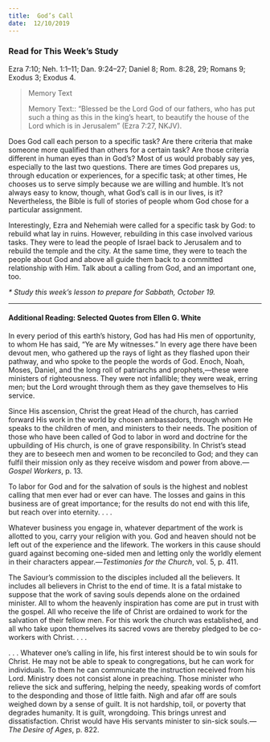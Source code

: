 ```yaml
---
title:  God’s Call
date:  12/10/2019
---
```


### Read for This Week’s Study
Ezra 7:10; Neh. 1:1–11; Dan. 9:24–27; Daniel 8; Rom. 8:28, 29; Romans 9; Exodus 3; Exodus 4.

> <p>Memory Text</p>
> Memory Text:: “Blessed be the Lord God of our fathers, who has put such a thing as this in the king’s heart, to beautify the house of the Lord which is in Jerusalem” (Ezra 7:27, NKJV).

Does God call each person to a specific task? Are there criteria that make someone more qualified than others for a certain task? Are those criteria different in human eyes than in God’s? Most of us would probably say yes, especially to the last two questions. There are times God prepares us, through education or experiences, for a specific task; at other times, He chooses us to serve simply because we are willing and humble. It’s not always easy to know, though, what God’s call is in our lives, is it? Nevertheless, the Bible is full of stories of people whom God chose for a particular assignment.

Interestingly, Ezra and Nehemiah were called for a specific task by God: to rebuild what lay in ruins. However, rebuilding in this case involved various tasks. They were to lead the people of Israel back to Jerusalem and to rebuild the temple and the city. At the same time, they were to teach the people about God and above all guide them back to a committed relationship with Him. Talk about a calling from God, and an important one, too.

_* Study this week’s lesson to prepare for Sabbath, October 19._

---

#### Additional Reading: Selected Quotes from Ellen G. White

In every period of this earth’s history, God has had His men of opportunity, to whom He has said, “Ye are My witnesses.” In every age there have been devout men, who gathered up the rays of light as they flashed upon their pathway, and who spoke to the people the words of God. Enoch, Noah, Moses, Daniel, and the long roll of patriarchs and prophets,—these were ministers of righteousness. They were not infallible; they were weak, erring men; but the Lord wrought through them as they gave themselves to His service.  

Since His ascension, Christ the great Head of the church, has carried forward His work in the world by chosen ambassadors, through whom He speaks to the children of men, and ministers to their needs. The position of those who have been called of God to labor in word and doctrine for the upbuilding of His church, is one of grave responsibility. In Christ’s stead they are to beseech men and women to be reconciled to God; and they can fulfil their mission only as they receive wisdom and power from above.—_Gospel Workers_, p. 13. 

To labor for God and for the salvation of souls is the highest and noblest calling that men ever had or ever can have. The losses and gains in this business are of great importance; for the results do not end with this life, but reach over into eternity. . . .

Whatever business you engage in, whatever department of the work is allotted to you, carry your religion with you. God and heaven should not be left out of the experience and the lifework. The workers in this cause should guard against becoming one-sided men and letting only the worldly element in their characters appear.—_Testimonies for the Church_, vol. 5, p. 411.

The Saviour’s commission to the disciples included all the believers. It includes all believers in Christ to the end of time. It is a fatal mistake to suppose that the work of saving souls depends alone on the ordained minister. All to whom the heavenly inspiration has come are put in trust with the gospel. All who receive the life of Christ are ordained to work for the salvation of their fellow men. For this work the church was established, and all who take upon themselves its sacred vows are thereby pledged to be co-workers with Christ. . . .

. . . Whatever one’s calling in life, his first interest should be to win souls for Christ. He may not be able to speak to congregations, but he can work for individuals. To them he can communicate the instruction received from his Lord. Ministry does not consist alone in preaching. Those minister who relieve the sick and suffering, helping the needy, speaking words of comfort to the desponding and those of little faith. Nigh and afar off are souls weighed down by a sense of guilt. It is not hardship, toil, or poverty that degrades humanity. It is guilt, wrongdoing. This brings unrest and dissatisfaction. Christ would have His servants minister to sin-sick souls.—_The Desire of Ages_, p. 822. 